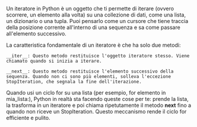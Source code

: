 Un iteratore in Python è un oggetto che ti permette di iterare (ovvero scorrere, un elemento alla volta) su una collezione di dati, come una lista, un dizionario o una tupla. Puoi pensarlo come un cursore che tiene traccia della posizione corrente all'interno di una sequenza e sa come passare all'elemento successivo.

La caratteristica fondamentale di un iteratore è che ha solo due metodi:

    __iter__: Questo metodo restituisce l'oggetto iteratore stesso. Viene chiamato quando si inizia a iterare.

    __next__: Questo metodo restituisce l'elemento successivo della sequenza. Quando non ci sono più elementi, solleva l'eccezione StopIteration, che segnala la fine dell'iterazione.

Quando usi un ciclo for su una lista (per esempio, for elemento in mia_lista:), Python in realtà sta facendo queste cose per te: prende la lista, la trasforma in un iteratore e poi chiama ripetutamente il metodo __next__ fino a quando non riceve un StopIteration. Questo meccanismo rende il ciclo for efficiente e pulito.